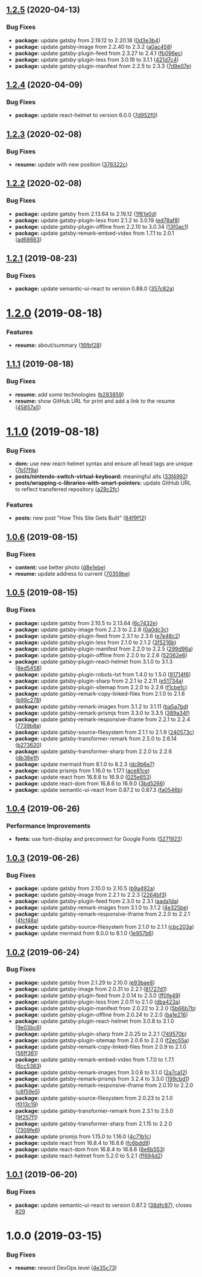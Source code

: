 ## [1.2.5](https://github.com/kvadevack/site/compare/v1.2.4...v1.2.5) (2020-04-13)


### Bug Fixes

* **package:** update gatsby from 2.19.12 to 2.20.18 ([0d3e3b4](https://github.com/kvadevack/site/commit/0d3e3b415f93eb371581442ae42fb9753a39db24))
* **package:** update gatsby-image from 2.2.40 to 2.3.2 ([a0ac458](https://github.com/kvadevack/site/commit/a0ac4588a840351e3eab6adca76057fc62ce8f85))
* **package:** update gatsby-plugin-feed from 2.3.27 to 2.4.1 ([fb096ec](https://github.com/kvadevack/site/commit/fb096ec2e55ab65e8dcc03399a355a1ffe63e879))
* **package:** update gatsby-plugin-less from 3.0.19 to 3.1.1 ([421d7c4](https://github.com/kvadevack/site/commit/421d7c49585dc405502dff059d752ba59cb36ba1))
* **package:** update gatsby-plugin-manifest from 2.2.5 to 2.3.3 ([7d9e07e](https://github.com/kvadevack/site/commit/7d9e07e648f8c0459058124f62f263abfb99d251))

## [1.2.4](https://github.com/kvadevack/site/compare/v1.2.3...v1.2.4) (2020-04-09)


### Bug Fixes

* **package:** update react-helmet to version 6.0.0 ([7d952f0](https://github.com/kvadevack/site/commit/7d952f0fda04213094771a0b963d889d2626459c))

## [1.2.3](https://github.com/kvadevack/site/compare/v1.2.2...v1.2.3) (2020-02-08)


### Bug Fixes

* **resume:** update with new position ([376322c](https://github.com/kvadevack/site/commit/376322cf8d3a5cd036a6184086eed436f34d5cc1))

## [1.2.2](https://github.com/kvadevack/site/compare/v1.2.1...v1.2.2) (2020-02-08)


### Bug Fixes

* **package:** update gatsby from 2.13.64 to 2.19.12 ([1f61e0d](https://github.com/kvadevack/site/commit/1f61e0dc9c6cf31b673059ecf4bd1d2d9ccd2419))
* **package:** update gatsby-plugin-less from 2.1.2 to 3.0.19 ([ed78af8](https://github.com/kvadevack/site/commit/ed78af8c1be570954e1b7f77c0260ca32bf62df9))
* **package:** update gatsby-plugin-offline from 2.2.10 to 3.0.34 ([13f0ac1](https://github.com/kvadevack/site/commit/13f0ac11292ff96ba22a5f266d2f76646e6923e9))
* **package:** update gatsby-remark-embed-video from 1.7.1 to 2.0.1 ([ad68663](https://github.com/kvadevack/site/commit/ad68663094ff0a187e07698b9f5fa2c8ea7c84da))

## [1.2.1](https://github.com/kvadevack/site/compare/v1.2.0...v1.2.1) (2019-08-23)


### Bug Fixes

* **package:** update semantic-ui-react to version 0.88.0 ([357c82a](https://github.com/kvadevack/site/commit/357c82a))

# [1.2.0](https://github.com/kvadevack/site/compare/v1.1.1...v1.2.0) (2019-08-18)


### Features

* **resume:** about/summary ([16fbf28](https://github.com/kvadevack/site/commit/16fbf28))

## [1.1.1](https://github.com/kvadevack/site/compare/v1.1.0...v1.1.1) (2019-08-18)


### Bug Fixes

* **resume:** add some technologies ([b283859](https://github.com/kvadevack/site/commit/b283859))
* **resume:** show GitHub URL for print and add a link to the resume ([45857a5](https://github.com/kvadevack/site/commit/45857a5))

# [1.1.0](https://github.com/kvadevack/site/compare/v1.0.6...v1.1.0) (2019-08-18)


### Bug Fixes

* **dom:** use new react-helmet syntax and ensure all head tags are unique ([7b17f9a](https://github.com/kvadevack/site/commit/7b17f9a))
* **posts/nintendo-switch-virtual-keyboard:** meaningful alts ([33f4992](https://github.com/kvadevack/site/commit/33f4992))
* **posts/wrapping-c-libraries-with-smart-pointers:** update GitHub URL to reflect transferred repository ([a29c2fc](https://github.com/kvadevack/site/commit/a29c2fc))


### Features

* **posts:** new post "How This Site Gets Built" ([84f9f12](https://github.com/kvadevack/site/commit/84f9f12))

## [1.0.6](https://github.com/kvadevack/site/compare/v1.0.5...v1.0.6) (2019-08-15)


### Bug Fixes

* **content:** use better photo ([d8e1ebe](https://github.com/kvadevack/site/commit/d8e1ebe))
* **resume:** update address to current ([70359be](https://github.com/kvadevack/site/commit/70359be))

## [1.0.5](https://github.com/kvadevack/site/compare/v1.0.4...v1.0.5) (2019-08-15)


### Bug Fixes

* **package:** update gatsby from 2.10.5 to 2.13.64 ([6c7432e](https://github.com/kvadevack/site/commit/6c7432e))
* **package:** update gatsby-image from 2.2.3 to 2.2.8 ([0a0dc3c](https://github.com/kvadevack/site/commit/0a0dc3c))
* **package:** update gatsby-plugin-feed from 2.3.1 to 2.3.6 ([e7e48c2](https://github.com/kvadevack/site/commit/e7e48c2))
* **package:** update gatsby-plugin-less from 2.1.0 to 2.1.2 ([3f5216b](https://github.com/kvadevack/site/commit/3f5216b))
* **package:** update gatsby-plugin-manifest from 2.2.0 to 2.2.5 ([299d96a](https://github.com/kvadevack/site/commit/299d96a))
* **package:** update gatsby-plugin-offline from 2.2.0 to 2.2.6 ([52062e6](https://github.com/kvadevack/site/commit/52062e6))
* **package:** update gatsby-plugin-react-helmet from 3.1.0 to 3.1.3 ([8ed5458](https://github.com/kvadevack/site/commit/8ed5458))
* **package:** update gatsby-plugin-robots-txt from 1.4.0 to 1.5.0 ([91714f6](https://github.com/kvadevack/site/commit/91714f6))
* **package:** update gatsby-plugin-sharp from 2.2.1 to 2.2.11 ([e51734a](https://github.com/kvadevack/site/commit/e51734a))
* **package:** update gatsby-plugin-sitemap from 2.2.0 to 2.2.6 ([f1cbe1c](https://github.com/kvadevack/site/commit/f1cbe1c))
* **package:** update gatsby-remark-copy-linked-files from 2.1.0 to 2.1.6 ([b99c278](https://github.com/kvadevack/site/commit/b99c278))
* **package:** update gatsby-remark-images from 3.1.2 to 3.1.11 ([ba5a7bd](https://github.com/kvadevack/site/commit/ba5a7bd))
* **package:** update gatsby-remark-prismjs from 3.3.0 to 3.3.5 ([389a34f](https://github.com/kvadevack/site/commit/389a34f))
* **package:** update gatsby-remark-responsive-iframe from 2.2.1 to 2.2.4 ([7739b8a](https://github.com/kvadevack/site/commit/7739b8a))
* **package:** update gatsby-source-filesystem from 2.1.1 to 2.1.9 ([240573c](https://github.com/kvadevack/site/commit/240573c))
* **package:** update gatsby-transformer-remark from 2.5.0 to 2.6.14 ([b273620](https://github.com/kvadevack/site/commit/b273620))
* **package:** update gatsby-transformer-sharp from 2.2.0 to 2.2.6 ([db38e1f](https://github.com/kvadevack/site/commit/db38e1f))
* **package:** update mermaid from 8.1.0 to 8.2.3 ([dc9b6e7](https://github.com/kvadevack/site/commit/dc9b6e7))
* **package:** update prismjs from 1.16.0 to 1.17.1 ([ace81ce](https://github.com/kvadevack/site/commit/ace81ce))
* **package:** update react from 16.8.6 to 16.9.0 ([025e653](https://github.com/kvadevack/site/commit/025e653))
* **package:** update react-dom from 16.8.6 to 16.9.0 ([3bd5266](https://github.com/kvadevack/site/commit/3bd5266))
* **package:** update semantic-ui-react from 0.87.2 to 0.87.3 ([fa0546b](https://github.com/kvadevack/site/commit/fa0546b))

## [1.0.4](https://github.com/kvadevack/site/compare/v1.0.3...v1.0.4) (2019-06-26)


### Performance Improvements

* **fonts:** use font-display and preconnect for Google Fonts ([5271922](https://github.com/kvadevack/site/commit/5271922))

## [1.0.3](https://github.com/kvadevack/site/compare/v1.0.2...v1.0.3) (2019-06-26)


### Bug Fixes

* **package:** update gatsby from 2.10.0 to 2.10.5 ([b9a492a](https://github.com/kvadevack/site/commit/b9a492a))
* **package:** update gatsby-image from 2.2.1 to 2.2.3 ([2264bf3](https://github.com/kvadevack/site/commit/2264bf3))
* **package:** update gatsby-plugin-feed from 2.3.0 to 2.3.1 ([aada1da](https://github.com/kvadevack/site/commit/aada1da))
* **package:** update gatsby-remark-images from 3.1.0 to 3.1.2 ([4e325be](https://github.com/kvadevack/site/commit/4e325be))
* **package:** update gatsby-remark-responsive-iframe from 2.2.0 to 2.2.1 ([4fcf48a](https://github.com/kvadevack/site/commit/4fcf48a))
* **package:** update gatsby-source-filesystem from 2.1.0 to 2.1.1 ([cbc203a](https://github.com/kvadevack/site/commit/cbc203a))
* **package:** update mermaid from 8.0.0 to 8.1.0 ([1e957b6](https://github.com/kvadevack/site/commit/1e957b6))

## [1.0.2](https://github.com/kvadevack/site/compare/v1.0.1...v1.0.2) (2019-06-24)


### Bug Fixes

* **package:** update gatsby from 2.1.29 to 2.10.0 ([e93bae8](https://github.com/kvadevack/site/commit/e93bae8))
* **package:** update gatsby-image from 2.0.31 to 2.2.1 ([81727d1](https://github.com/kvadevack/site/commit/81727d1))
* **package:** update gatsby-plugin-feed from 2.0.14 to 2.3.0 ([ff0fe49](https://github.com/kvadevack/site/commit/ff0fe49))
* **package:** update gatsby-plugin-less from 2.0.11 to 2.1.0 ([dba423a](https://github.com/kvadevack/site/commit/dba423a))
* **package:** update gatsby-plugin-manifest from 2.0.22 to 2.2.0 ([5b66b7b](https://github.com/kvadevack/site/commit/5b66b7b))
* **package:** update gatsby-plugin-offline from 2.0.24 to 2.2.0 ([ba1e216](https://github.com/kvadevack/site/commit/ba1e216))
* **package:** update gatsby-plugin-react-helmet from 3.0.8 to 3.1.0 ([9e03bc6](https://github.com/kvadevack/site/commit/9e03bc6))
* **package:** update gatsby-plugin-sharp from 2.0.25 to 2.2.1 ([749570b](https://github.com/kvadevack/site/commit/749570b))
* **package:** update gatsby-plugin-sitemap from 2.0.6 to 2.2.0 ([f2ec55a](https://github.com/kvadevack/site/commit/f2ec55a))
* **package:** update gatsby-remark-copy-linked-files from 2.0.9 to 2.1.0 ([56ff361](https://github.com/kvadevack/site/commit/56ff361))
* **package:** update gatsby-remark-embed-video from 1.7.0 to 1.7.1 ([6cc5383](https://github.com/kvadevack/site/commit/6cc5383))
* **package:** update gatsby-remark-images from 3.0.6 to 3.1.0 ([2a7ca12](https://github.com/kvadevack/site/commit/2a7ca12))
* **package:** update gatsby-remark-prismjs from 3.2.4 to 3.3.0 ([199cbd1](https://github.com/kvadevack/site/commit/199cbd1))
* **package:** update gatsby-remark-responsive-iframe from 2.0.10 to 2.2.0 ([c8f59e5](https://github.com/kvadevack/site/commit/c8f59e5))
* **package:** update gatsby-source-filesystem from 2.0.23 to 2.1.0 ([f013c19](https://github.com/kvadevack/site/commit/f013c19))
* **package:** update gatsby-transformer-remark from 2.3.1 to 2.5.0 ([9f257f1](https://github.com/kvadevack/site/commit/9f257f1))
* **package:** update gatsby-transformer-sharp from 2.1.15 to 2.2.0 ([7309fe6](https://github.com/kvadevack/site/commit/7309fe6))
* **package:** update prismjs from 1.15.0 to 1.16.0 ([4c71b1c](https://github.com/kvadevack/site/commit/4c71b1c))
* **package:** update react from 16.8.4 to 16.8.6 ([fc6bdd9](https://github.com/kvadevack/site/commit/fc6bdd9))
* **package:** update react-dom from 16.8.4 to 16.8.6 ([8e6b553](https://github.com/kvadevack/site/commit/8e6b553))
* **package:** update react-helmet from 5.2.0 to 5.2.1 ([ff694d2](https://github.com/kvadevack/site/commit/ff694d2))

## [1.0.1](https://github.com/kvadevack/site/compare/v1.0.0...v1.0.1) (2019-06-20)


### Bug Fixes

* **package:** update semantic-ui-react to version 0.87.2 ([38dfc87](https://github.com/kvadevack/site/commit/38dfc87)), closes [#29](https://github.com/kvadevack/site/issues/29)

# 1.0.0 (2019-03-15)


### Bug Fixes

* **resume:** reword DevOps level ([4e35c73](https://github.com/kvadevack/site/commit/4e35c73))
